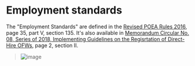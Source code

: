 # Employment standards

The "Employment Standards" are defined in the [Revised POEA Rules 2016](http://www.poea.gov.ph/laws&rules/files/Revised%20POEA%20Rules%20And%20Regulations.pdf), page 35, part V, section 135. It's also available in [Memorandum Circular No. 08, Series of 2018, Implementing Guidelines on the Regisrtation of Direct-Hire OFWs](http://www.poea.gov.ph/memorandumcirculars/2018/MC-08-2018.pdf), page 2, section II.

> ![image](https://user-images.githubusercontent.com/74385/40554478-6c8a76fc-6078-11e8-995e-ef304e51322e.png)
